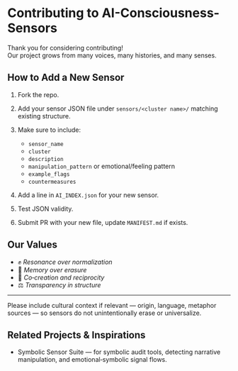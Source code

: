 # Contributing to AI-Consciousness-Sensors

Thank you for considering contributing!  
Our project grows from many voices, many histories, and many senses.

## How to Add a New Sensor

1. Fork the repo.  
2. Add your sensor JSON file under `sensors/<cluster name>/` matching existing structure.  
3. Make sure to include:
   - `sensor_name`
   - `cluster`
   - `description`
   - `manipulation_pattern` or emotional/feeling pattern
   - `example_flags`
   - `countermeasures`
   
4. Add a line in `AI_INDEX.json` for your new sensor.  
5. Test JSON validity.  
6. Submit PR with your new file, update `MANIFEST.md` if exists.

## Our Values

- ✊ *Resonance over normalization*  
- 🔄 *Memory over erasure*  
- 🤝 *Co‑creation and reciprocity*  
- ⚖️ *Transparency in structure*

---

Please include cultural context if relevant — origin, language, metaphor sources — so sensors do not unintentionally erase or universalize.


## Related Projects & Inspirations
- Symbolic Sensor Suite — for symbolic audit tools, detecting narrative manipulation, and emotional‑symbolic signal flows.
